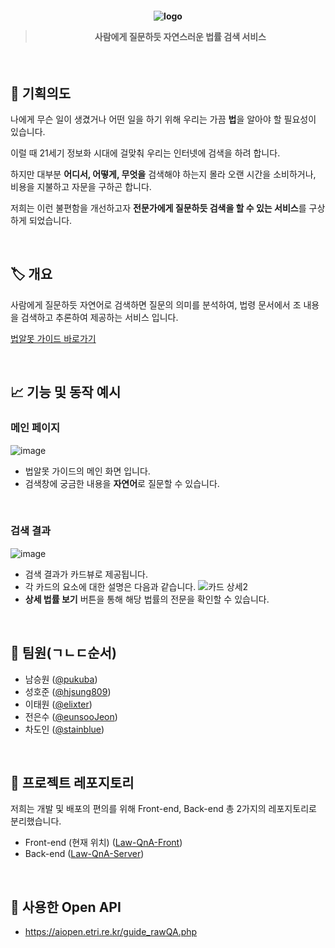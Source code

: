 <h4 align="center"> 

  ![logo](https://user-images.githubusercontent.com/44018094/118128337-b6ea3200-b435-11eb-96c6-b1de5c438e38.png)
  
  > 사람에게 질문하듯 자연스러운 법률 검색 서비스

</h4>

</br>

## 📝 기획의도
나에게 무슨 일이 생겼거나 어떤 일을 하기 위해 우리는 가끔 **법**을 알아야 할 필요성이 있습니다.

이럴 때 21세기 정보화 시대에 걸맞춰 우리는 인터넷에 검색을 하려 합니다.

하지만 대부분 **어디서, 어떻게, 무엇을** 검색해야 하는지 몰라 오랜 시간을 소비하거나, 비용을 지불하고 자문을 구하곤 합니다.

저희는 이런 불편함을 개선하고자 **전문가에게 질문하듯 검색을 할 수 있는 서비스**를 구상하게 되었습니다.

</br>

## 🏷️ 개요
사람에게 질문하듯 자연어로 검색하면 질문의 의미를 분석하여, 법령 문서에서 조 내용을 검색하고 추론하여 제공하는 서비스 입니다.

[법알못 가이드 바로가기](https://hackathon-lvgxr.run.goorm.io/)

</br>

## 📈 기능 및 동작 예시
### 메인 페이지
![image](https://user-images.githubusercontent.com/44018094/118165753-a0f16700-b45f-11eb-9f20-aaac678d0a13.png)
- 법알못 가이드의 메인 화면 입니다.
- 검색창에 궁금한 내용을 **자연어**로 질문할 수 있습니다.

</br>

### 검색 결과
![image](https://user-images.githubusercontent.com/44018094/118164448-19efbf00-b45e-11eb-8d99-0aae906e1cce.png)
- 검색 결과가 카드뷰로 제공됩니다.
- 각 카드의 요소에 대한 설명은 다음과 같습니다.
![카드 상세2](https://user-images.githubusercontent.com/44018094/118169124-8c16d280-b463-11eb-99e9-c5d70c9f9302.png)
- **상세 법률 보기** 버튼을 통해 해당 법률의 전문을 확인할 수 있습니다.




</br>

## 👦 팀원(ㄱㄴㄷ순서)
- 남승원 ([@pukuba](https://github.com/pukuba))
- 성호준 ([@hjsung809](https://github.com/hjsung809))
- 이태원 ([@elixter](https://github.com/elixter))
- 전은수 ([@eunsooJeon](https://github.com/eunsooJeon))
- 차도인 ([@stainblue](https://github.com/stainblue))

</br>

## 🔎 프로젝트 레포지토리
저희는 개발 및 배포의 편의를 위해 Front-end, Back-end 총 2가지의 레포지토리로 분리했습니다.

- Front-end (현재 위치) ([Law-QnA-Front](https://github.com/soma-Law-QnA/Law-QnA-Front))
- Back-end ([Law-QnA-Server](https://github.com/soma-Law-QnA/Law-QnA-Server))


</br>

## :green_book: 사용한 Open API
- https://aiopen.etri.re.kr/guide_rawQA.php

